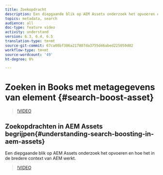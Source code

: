 ```yaml
---
title: Zoekopdracht
description: Een diepgaande blik op AEM Assets onderzoek het opvoeren en hoe het in de bredere context van AEM werkt.
topics: metadata, search
audience: all
doc-type: feature video
activity: understand
version: 6.3, 6.4, 6.5
translation-type: tm+mt
source-git-commit: 67ca08bf386a217807da3755d46abed225050d02
workflow-type: tm+mt
source-wordcount: '49'
ht-degree: 0%

---
```



# Zoeken in Books met metagegevens van element {#search-boost-asset}

>[!VIDEO](https://video.tv.adobe.com/v/16766/?quality=12&learn=on)

## Zoekopdrachten in AEM Assets begrijpen{#understanding-search-boosting-in-aem-assets}

Een diepgaande blik op AEM Assets onderzoek het opvoeren en hoe het in de bredere context van AEM werkt.

>[!VIDEO](https://video.tv.adobe.com/v/16770/?quality=12&learn=on)
